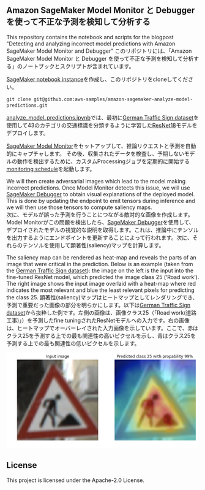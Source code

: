 ## Amazon SageMaker Model Monitor と Debugger を使って不正な予測を検知して分析する

This repository contains the notebook and scripts for the blogpost "Detecting and analyzing incorrect model predictions with Amazon SageMaker Model Monitor and Debugger" 
このリポジトリには、「Amazon SageMaker Model Monitor と Debugger を使って不正な予測を検知して分析する」のノートブックとスクリプトが含まれています。

[SageMaker notebook instance](https://docs.aws.amazon.com/sagemaker/latest/dg/howitworks-create-ws.html)を作成し、このリポジトリをcloneしてください。
```
git clone git@github.com:aws-samples/amazon-sagemaker-analyze-model-predictions.git
```

[analyze_model_predictions.ipynb](analyze_model_predictions.ipynb)では、最初に[German Traffic Sign dataset](https://ieeexplore.ieee.org/document/6033395)を使用して43のカテゴリの交通標識を分類するように学習した[ResNet18](https://arxiv.org/abs/1512.03385)モデルをデプロイします。

[SageMaker Model Monitor](https://aws.amazon.com/blogs/aws/amazon-sagemaker-model-monitor-fully-managed-automatic-monitoring-for-your-machine-learning-models/)をセットアップして、推論リクエストと予測を自動的にキャプチャします。
その後、収集されたデータを検査し、予期しないモデルの動作を検出するために、カスタムProcessingジョブを定期的に開始する[monitoring schedule](https://docs.aws.amazon.com/sagemaker/latest/dg/model-monitor-scheduling.html)を起動します。

We will then create adversarial images which lead to the model making incorrect predictions. Once Model Monitor detects this issue, we will use [SageMaker Debugger](https://aws.amazon.com/blogs/aws/amazon-sagemaker-debugger-debug-your-machine-learning-models/) to obtain visual explanations of the deployed model. This is done by updating the endpoint to emit tensors during inference and we will then use those tensors to compute saliency maps.  
次に、モデルが誤った予測を行うことにつながる敵対的な画像を作成します。 Model Monitorがこの問題を検出したら、[SageMaker Debugger](https://aws.amazon.com/blogs/aws/amazon-sagemaker-debugger-debug-your-machine-learning-models/)を使用して、デプロイされたモデルの視覚的な説明を取得します。これは、推論中にテンソルを出力するようにエンドポイントを更新することによって行われます。次に、それらのテンソルを使用して顕著性(saliency)マップを計算します。

The saliency map can be rendered as heat-map and reveals the parts of an image that were critical in the prediction. Below is an example (taken from the  [German Traffic Sign dataset](http://benchmark.ini.rub.de/?section=gtsrb&subsection=dataset)):  the image on the left is the input into the fine-tuned ResNet model, which predicted the image class 25 (‘Road work’). The right image shows the input image overlaid with a heat-map where red indicates the most relevant and blue the least relevant pixels for predicting the class 25.
顕著性(saliency)マップはヒートマップとしてレンダリングでき、予測で重要だった画像の部分を明らかにします。以下は[German Traffic Sign dataset](http://benchmark.ini.rub.de/?section=gtsrb&subsection=dataset)から抜粋した例です。左側の画像は、画像クラス25（「Road work(道路工事)」）を予測したfine tuningされたResNetモデルへの入力です。右の画像は、ヒートマップでオーバーレイされた入力画像を示しています。ここで、赤はクラス25を予測する上での最も関連性の高いピクセルを示し、青はクラス25を予測する上での最も関連性の低いピクセルを示します。

<p>
<img src="images/image.png", width="500" height="250" />
</p>

## License

This project is licensed under the Apache-2.0 License.

